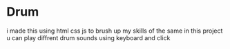 # Drum

i made this using html css js to brush up my skills of the same
in this project u can play diffrent drum sounds using keyboard and click 

